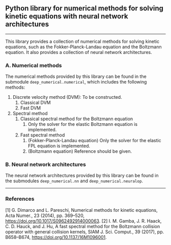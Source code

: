 ## Python library for numerical methods for solving kinetic equations with neural network architectures

-----
This library provides a collection of numerical methods for solving kinetic equations, such as the Fokker-Planck-Landau equation and the Boltzmann equation. It also provides a collection of neural network architectures.

### A. Numerical methods
The numerical methods provided by this library can be found in the submodule `deep_numerical.numerical`, which includes the following methods:

1. Discrete velocity method (DVM): To be constructed.
    1. Classical DVM
    2. Fast DVM
2. Spectral method
    1. Classical spectral method for the Boltzmann equation
        1. Only the solver for the elastic Boltzmann equation is implemented.
    2. Fast spectral method
        1. (Fokker-Planck-Landau equation) Only the solver for the elastic FPL equation is implemented.
        2. (Boltzmann equation) Reference should be given.

### B. Neural network architectures
The neural network architectures provided by this library can be found in the submodules `deep_numerical.nn` and `deep_numerical.neuralop`.

-----
### References
[1] G. Dimarco and L. Pareschi, Numerical methods for kinetic equations, Acta Numer., 23 (2014), pp. 369–520, https://doi.org/10.1017/S0962492914000063.
[2] I. M. Gamba, J. R. Haack, C. D. Hauck, and J. Hu, A fast spectral method for the Boltzmann collision operator with general collision kernels, SIAM J. Sci. Comput., 39 (2017), pp. B658–B674, https://doi.org/10.1137/16M1096001.